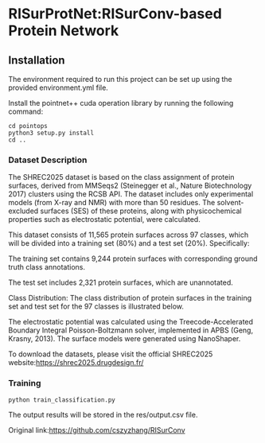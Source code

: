 # RISurProtNet:RISurConv-based Protein Network

## Installation
The environment required to run this project can be set up using the provided environment.yml file.  

Install the pointnet++ cuda operation library by running the following command:
```
cd pointops
python3 setup.py install
cd ..
```

### Dataset Description
The SHREC2025 dataset is based on the class assignment of protein surfaces, derived from MMSeqs2 (Steinegger et al., Nature Biotechnology 2017) clusters using the RCSB API. The dataset includes only experimental models (from X-ray and NMR) with more than 50 residues. The solvent-excluded surfaces (SES) of these proteins, along with physicochemical properties such as electrostatic potential, were calculated.

This dataset consists of 11,565 protein surfaces across 97 classes, which will be divided into a training set (80%) and a test set (20%). Specifically:

The training set contains 9,244 protein surfaces with corresponding ground truth class annotations.

The test set includes 2,321 protein surfaces, which are unannotated.

Class Distribution:
The class distribution of protein surfaces in the training set and test set for the 97 classes is illustrated below.

The electrostatic potential was calculated using the Treecode-Accelerated Boundary Integral Poisson-Boltzmann solver, implemented in APBS (Geng, Krasny, 2013). The surface models were generated using NanoShaper.

To download the datasets, please visit the official SHREC2025 website:https://shrec2025.drugdesign.fr/

### Training
```
python train_classification.py
```
The output results will be stored in the res/output.csv file.

Original link:https://github.com/cszyzhang/RISurConv

